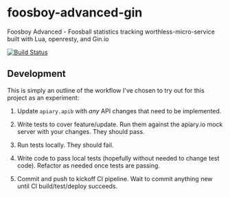 foosboy-advanced-gin
====================

Foosboy Advanced - Foosball statistics tracking worthless-micro-service built with Lua, openresty, and Gin.io

[![Build Status](https://drone.io/github.com/cahna/foosboy-advanced-gin/status.png)](https://drone.io/github.com/cahna/foosboy-advanced-gin/latest)

## Development

This is simply an outline of the workflow I've chosen to try out for this project as an experiment:

1. Update `apiary.apib` with _any_ API changes that need to be implemented.

2. Write tests to cover feature/update. Run them against the apiary.io mock server with your changes. They should pass.

3. Run tests locally. They should fail.

4. Write code to pass local tests (hopefully without needed to change test code). Refactor as needed once tests are passing.

5. Commit and push to kickoff CI pipeline. Wait to commit anything new until CI build/test/deploy succeeds.

